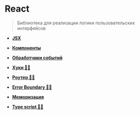 # React
> Библиотека для реализации логики пользовательских интерфейсов

* **<a href="./pages/jsx/readme.md">JSX</a>**
* **<a href="./pages/components/readme.md">Компоненты</a>**
* **<a href="./pages/components/readme.md">Обработчики событий</a>**
* **<a href="./pages/hooks/readme.md">Хуки ✍🏼</a>**
* **<a href="./pages/router/readme.md">Роутер ✍🏼</a>**
* **<a href="./pages/router/readme.md">Error Boundary ✍🏼</a>**
* **<a href="./pages/memo/readme.md">Меморизация</a>**


* **<a href="./pages/typed-react/readme.md">Type script ✍🏼</a>**
